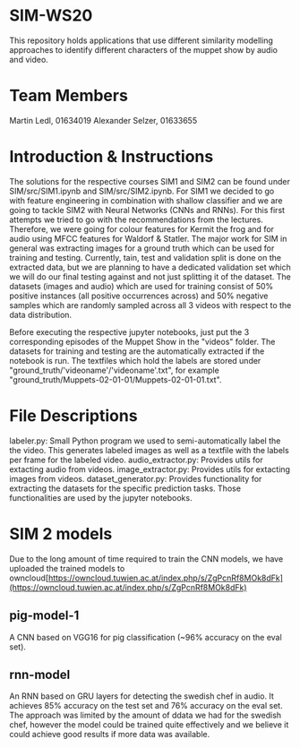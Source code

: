 # SIM-WS20
This repository holds applications that use different similarity modelling approaches to identify different characters of the muppet show by audio and video.

# Team Members
Martin Ledl, 01634019
Alexander Selzer, 01633655

# Introduction & Instructions
The solutions for the respective courses SIM1 and SIM2 can be found under SIM/src/SIM1.ipynb and SIM/src/SIM2.ipynb. For SIM1 we
decided to go with feature engineering in combination with shallow classifier and we are going to tackle SIM2 with Neural Networks
(CNNs and RNNs). For this first attempts we tried to go with the recommendations from the lectures. Therefore, we were going for
colour features for Kermit the frog and for audio using MFCC features for Waldorf & Statler.
The major work for SIM in general was extracting images for a ground truth which can be used for training and testing.
Currently, tain, test and validation split is done on the extracted data, but we are planning to have a dedicated validation set
which we will do our final testing against and not just splitting it of the dataset.
The datasets (images and audio) which are used for training consist of 50% positive instances (all positive occurrences across) 
and 50% negative samples which are randomly sampled across all 3 videos with respect to the data distribution.

Before executing the respective jupyter notebooks, just put the 3 corresponding episodes of the Muppet Show in the "videos" folder.
The datasets for training and testing are the automatically extracted if the notebook is run.
The textfiles which hold the labels are stored under "ground_truth/'videoname'/'videoname'.txt", for example "ground_truth/Muppets-02-01-01/Muppets-02-01-01.txt".

# File Descriptions
labeler.py: Small Python program we used to semi-automatically label the the video. This generates labeled images as well as a textfile with 
the labels per frame for the labeled video.
audio_extractor.py: Provides utils for extacting audio from videos.
image_extractor.py: Provides utils for extacting images from videos.
dataset_generator.py: Provides functionality for extracting the datasets for the specific prediction tasks. Those functionalities
are used by the jupyter notebooks.

# SIM 2 models

Due to the long amount of time required to train the CNN models, we have uploaded the trained models to owncloud[https://owncloud.tuwien.ac.at/index.php/s/ZgPcnRf8MOk8dFk](https://owncloud.tuwien.ac.at/index.php/s/ZgPcnRf8MOk8dFk)

## pig-model-1

A CNN based on VGG16 for pig classification (~96% accuracy on the eval set).

## rnn-model

An RNN based on GRU layers for detecting the swedish chef in audio. It achieves 85% accuracy on the test set and 76% accuracy on the eval set. The approach was limited by the amount of ddata we had for the swedish chef, however the model could be trained quite effectively and we believe it could achieve good results if more data was available.
